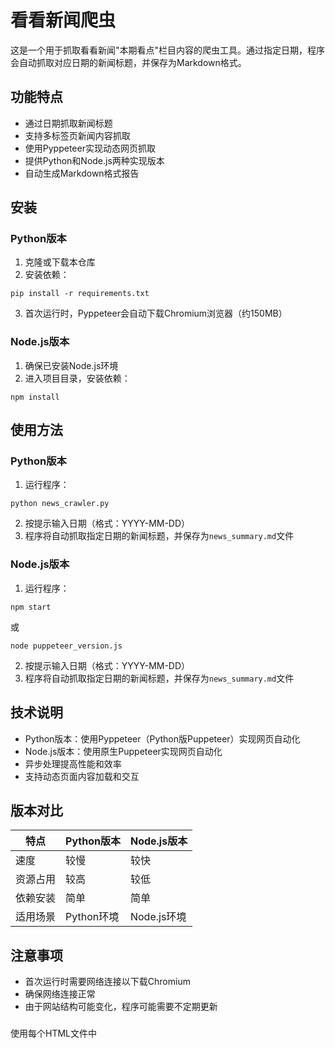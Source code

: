 # 看看新闻爬虫

这是一个用于抓取看看新闻"本期看点"栏目内容的爬虫工具。通过指定日期，程序会自动抓取对应日期的新闻标题，并保存为Markdown格式。

## 功能特点

- 通过日期抓取新闻标题
- 支持多标签页新闻内容抓取
- 使用Pyppeteer实现动态网页抓取
- 提供Python和Node.js两种实现版本
- 自动生成Markdown格式报告

## 安装

### Python版本
1. 克隆或下载本仓库
2. 安装依赖：
```
pip install -r requirements.txt
```
3. 首次运行时，Pyppeteer会自动下载Chromium浏览器（约150MB）

### Node.js版本
1. 确保已安装Node.js环境
2. 进入项目目录，安装依赖：
```
npm install
```

## 使用方法

### Python版本
1. 运行程序：
```
python news_crawler.py
```

2. 按提示输入日期（格式：YYYY-MM-DD）
3. 程序将自动抓取指定日期的新闻标题，并保存为`news_summary.md`文件

### Node.js版本
1. 运行程序：
```
npm start
```
或
```
node puppeteer_version.js
```

2. 按提示输入日期（格式：YYYY-MM-DD）
3. 程序将自动抓取指定日期的新闻标题，并保存为`news_summary.md`文件

## 技术说明

- Python版本：使用Pyppeteer（Python版Puppeteer）实现网页自动化
- Node.js版本：使用原生Puppeteer实现网页自动化
- 异步处理提高性能和效率
- 支持动态页面内容加载和交互

## 版本对比

| 特点 | Python版本 | Node.js版本 |
| ---- | ---------- | ----------- |
| 速度 | 较慢 | 较快 |
| 资源占用 | 较高 | 较低 |
| 依赖安装 | 简单 | 简单 |
| 适用场景 | Python环境 | Node.js环境 |

## 注意事项

- 首次运行时需要网络连接以下载Chromium
- 确保网络连接正常
- 由于网站结构可能变化，程序可能需要不定期更新 

###
使用每个HTML文件中<title>标签的实际内容作为页面功能名字。让我先提取所有HTML文件的title信息，然后更新导航页面。
find . -name "*.html" -type f | grep -v ".venv" | sort | xargs -I {} sh -c 'title=$(grep -i "<title>" "{}" | head -1 | sed "s/<[^>]*>//g" | xargs); echo "{}|$title"'